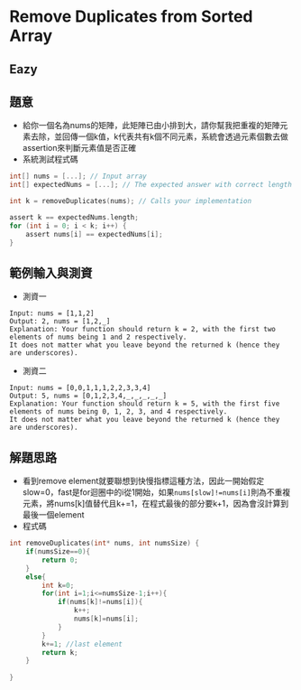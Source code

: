 # Remove Duplicates from Sorted Array
## Eazy
## 題意
* 給你一個名為nums的矩陣，此矩陣已由小排到大，請你幫我把重複的矩陣元素去除，並回傳一個k值，k代表共有k個不同元素，系統會透過元素個數去做assertion來判斷元素值是否正確
* 系統測試程式碼
```c
int[] nums = [...]; // Input array
int[] expectedNums = [...]; // The expected answer with correct length

int k = removeDuplicates(nums); // Calls your implementation

assert k == expectedNums.length;
for (int i = 0; i < k; i++) {
    assert nums[i] == expectedNums[i];
}
```
## 範例輸入與測資
* 測資一
```
Input: nums = [1,1,2]
Output: 2, nums = [1,2,_]
Explanation: Your function should return k = 2, with the first two elements of nums being 1 and 2 respectively.
It does not matter what you leave beyond the returned k (hence they are underscores).
```
* 測資二
```
Input: nums = [0,0,1,1,1,2,2,3,3,4]
Output: 5, nums = [0,1,2,3,4,_,_,_,_,_]
Explanation: Your function should return k = 5, with the first five elements of nums being 0, 1, 2, 3, and 4 respectively.
It does not matter what you leave beyond the returned k (hence they are underscores).
```
## 解題思路
* 看到remove element就要聯想到快慢指標這種方法，因此一開始假定slow=0，fast是for迴圈中的i從1開始，如果`nums[slow]!=nums[i]`則為不重複元素，將nums[k]值替代且k+=1，在程式最後的部分要k+1，因為會沒計算到最後一個element
* 程式碼
```c
int removeDuplicates(int* nums, int numsSize) {
    if(numsSize==0){
        return 0;
    }
    else{
        int k=0;
        for(int i=1;i<=numsSize-1;i++){
            if(nums[k]!=nums[i]){
                k++;
                nums[k]=nums[i]; 
            }
        }
        k+=1; //last element
        return k;
    }
       
}
```